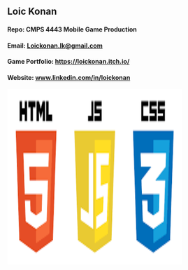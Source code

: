 ## Loic Konan

#### Repo: CMPS 4443 Mobile Game Production

#### Email: Loickonan.lk@gmail.com

#### Game Portfolio: <https://loickonan.itch.io/>

#### Website: www.linkedin.com/in/loickonan

<img src="pic2.png" width="400" height= "400">
